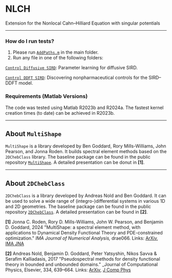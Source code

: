 # NLCH
Extension for the Nonlocal Cahn–Hilliard Equation with singular potentials

---

### How do I run tests? ###
 
1. Please run [`AddPaths.m`](AddPaths.m) in the main folder. 
2. Run any file in one of the following folders:

[`Control Diffusive SIRD`](Control%20Diffusive%20SIRD): Parameter learning for diffusive SIRD.

[`Control DDFT SIRD`](Control%20DDFT%20SIRD): Discovering nonpharmaceutical controls for the SIRD–DDFT model.


### Requirements (Matlab Versions)

The code was tested using Matlab R2023b and R2024a. The fastest kernel creation times (to date) can be achieved in R2023b.


---

## About `MultiShape`

`MultiShape` is a library developed by Ben Goddard, Rory Mills-Williams, John Pearson, and Jonna Roden. It builds spectral element methods based on the `2DChebClass` library. The baseline package can be found in the public repository [`MultiShape`](https://bitbucket.org/bdgoddard/multishapepublic/src/master/). A detailed presentation can be donut in **[1]**.


---

## About `2DChebClass`


`2DChebClass` is a library developed by Andreas Nold and Ben Goddard. It can be used to solve a wide range of (integro-)differential systems in various 1D and 2D geometries. The baseline package can be found in the public repository [`2DChebClass`](https://github.com/NoldAndreas/2DChebClass). A detailed presentation can be found in **[2]**.


**[1]** Jonna C. Roden, Rory D. Mills-Williams, John W. Pearson, and Benjamin D. Goddard, 2024 "MultiShape: a spectral element method, with applications to Dynamical Density Functional Theory and PDE-constrained optimization." _IMA Journal of Numerical Analysis,_ drae066. Links: [ArXiv](https://arxiv.org/abs/2207.05589), [IMA JNA](https://doi.org/10.1093/imanum/drae066)


**[2]** Andreas Nold, Benjamin D. Goddard, Peter Yatsyshin, Nikos Savva & Serafim Kalliadasis, 2017 "Pseudospectral methods for density functional theory in bounded and unbounded domains." _Journal of Computational Physics, Elsevier, 334, 639–664. Links: [ArXiv](https://arxiv.org/abs/1701.06182), [J Comp Phys](https://doi.org/10.1016/j.jcp.2016.12.023)
